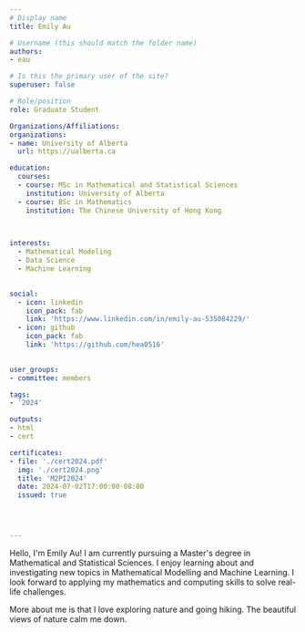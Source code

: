 ```yaml
---
# Display name
title: Emily Au

# Username (this should match the folder name)
authors:
- eau

# Is this the primary user of the site?
superuser: false

# Role/position
role: Graduate Student

Organizations/Affiliations:
organizations:
- name: University of Alberta
  url: https://ualberta.ca

education:
  courses:
  - course: MSc in Mathematical and Statistical Sciences
    institution: University of Alberta
  - course: BSc in Mathematics
    institution: The Chinese University of Hong Kong
  


interests:
  - Mathematical Modeling
  - Data Science
  - Machine Learning
  

social:
  - icon: linkedin
    icon_pack: fab
    link: 'https://www.linkedin.com/in/emily-au-535084229/'
  - icon: github
    icon_pack: fab
    link: 'https://github.com/hea0516'
   

user_groups:
- committee: members

tags:
- '2024'

outputs:
- html
- cert

certificates:
- file: './cert2024.pdf'
  img: './cert2024.png'
  title: 'M2PI2024'
  date: 2024-07-02T17:00:00-08:00
  issued: true




---
```


Hello, I'm Emily Au! I am currently pursuing a Master's degree in Mathematical and Statistical Sciences. I enjoy learning about and investigating new topics in Mathematical Modelling and Machine Learning. I look forward to applying my mathematics and computing skills to solve real-life challenges.

More about me is that I love exploring nature and going hiking. The beautiful views of nature calm me down.
